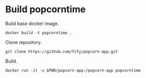 # Build popcorntime

Build base docker image.

```
docker build -t popcorntime .
```

Clone repository.
```
git clone https://github.com/Yify/popcorn-app.git
```

Build.
```
docker run -it -v $PWD/popcorn-app:/popcorn-app popcorntime
```

